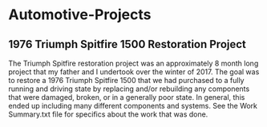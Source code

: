 # Automotive-Projects


## 1976 Triumph Spitfire 1500 Restoration Project
The Triumph Spitfire restoration project was an approximately 8 month long project that my father and I undertook over the winter of 2017. The goal was to restore a 1976 Triumph Spitfire 1500 that we had purchased to a fully running and driving state by replacing and/or rebuilding any components that were damaged, broken, or in a generally poor state. In general, this ended up including many different components and systems. See the Work Summary.txt file for specifics about the work that was done.
